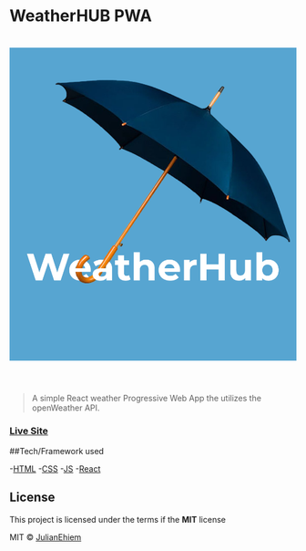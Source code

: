 # WeatherHUB PWA

<h1 align="center">
<img src="src/images/weatherhub-project-card.png" alt="Weather Hub Logo">
</h1>

<br>

> A simple React weather Progressive Web App the utilizes the openWeather API.

### [Live Site](https://weatherhubapp.netlify.app/)

##Tech/Framework used

-[HTML](https://developer.mozilla.org/en-US/docs/Web/HTML) -[CSS](https://developer.mozilla.org/en-US/docs/Web/CSS) -[JS](https://developer.mozilla.org/en-US/docs/Web/JavaScript) -[React](https://reactjs.org/)

## License

This project is licensed under the terms if the **MIT** license

MIT © [JulianEhiem](https://github.com/JulianEhiem)
